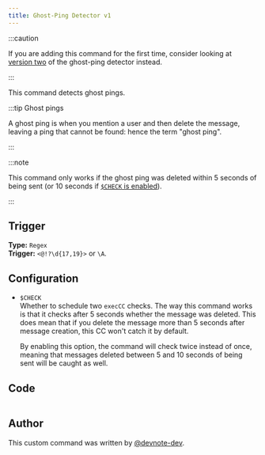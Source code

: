 ```yaml
---
title: Ghost-Ping Detector v1
---
```


:::caution

If you are adding this command for the first time, consider looking at [version two](ghost-ping-v2) of the ghost-ping detector instead.

:::

This command detects ghost pings.

:::tip Ghost pings

A ghost ping is when you mention a user and then delete the message, leaving a ping that cannot be found: hence the term "ghost ping".

:::

:::note

This command only works if the ghost ping was deleted within 5 seconds of being sent (or 10 seconds if [`$CHECK` is enabled](ghost-ping-v1/#configuration)).

:::

## Trigger

**Type:** `Regex`<br />
**Trigger:** `<@!?\d{17,19}>` or `\A`.

## Configuration

- `$CHECK`<br />
  Whether to schedule two `execCC` checks. The way this command works is that it checks after 5 seconds whether the message was deleted. This does mean that if you delete the message more than 5 seconds after message creation, this CC won't catch it by default.

  By enabling this option, the command will check twice instead of once, meaning that messages deleted between 5 and 10 seconds of being sent will be caught as well.

## Code

```go file=../../../src/utilities/ghostping_v1.go.tmpl

```

## Author

This custom command was written by [@devnote-dev](https://github.com/devnote-dev).
